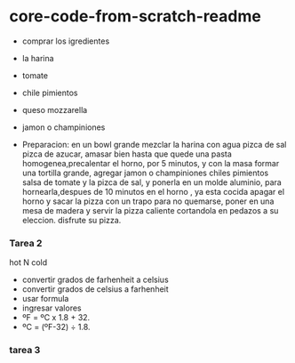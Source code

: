 # core-code-from-scratch-readme
* comprar los igredientes
* la harina
* tomate
* chile pimientos
* queso mozzarella
* jamon o champiniones

* Preparacion: en un bowl grande mezclar la harina con agua pizca de sal pizca de azucar, amasar bien hasta que quede una pasta homogenea,precalentar el horno, por 5 minutos, y con la masa formar una tortilla grande, agregar jamon o champiniones chiles pimientos salsa de tomate y la pizca de sal, y ponerla en un molde aluminio, para hornearla,despues de 10 minutos en el horno , ya esta cocida apagar el horno y sacar la pizza con un trapo para no quemarse, poner en una mesa de madera y servir la pizza caliente cortandola en pedazos a su eleccion. disfrute su pizza.

### Tarea 2
hot N cold
* convertir grados de farhenheit a celsius
* convertir grados de celsius a farhenheit
* usar formula
* ingresar valores
* ºF = ºC x 1.8 + 32. 
* ºC = (ºF-32) ÷ 1.8.

### tarea 3



